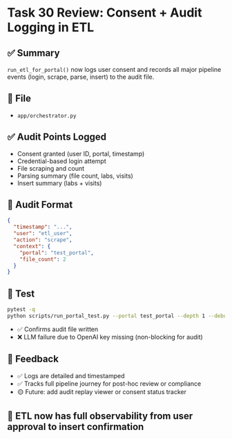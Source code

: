 # Task 30 Review: Consent + Audit Logging in ETL

## ✅ Summary
`run_etl_for_portal()` now logs user consent and records all major pipeline events (login, scrape, parse, insert) to the audit file.

## 📂 File
- `app/orchestrator.py`

## ✅ Audit Points Logged
- Consent granted (user ID, portal, timestamp)
- Credential-based login attempt
- File scraping and count
- Parsing summary (file count, labs, visits)
- Insert summary (labs + visits)

## 📄 Audit Format
```json
{
  "timestamp": "...",
  "user": "etl_user",
  "action": "scrape",
  "context": {
    "portal": "test_portal",
    "file_count": 2
  }
}
```

## 🧪 Test
```bash
pytest -q
python scripts/run_portal_test.py --portal test_portal --depth 1 --debug
```
- ✅ Confirms audit file written
- ❌ LLM failure due to OpenAI key missing (non-blocking for audit)

## 💬 Feedback
- ✅ Logs are detailed and timestamped
- ✅ Tracks full pipeline journey for post-hoc review or compliance
- 🟡 Future: add audit replay viewer or consent status tracker

## 🚀 ETL now has full observability from user approval to insert confirmation